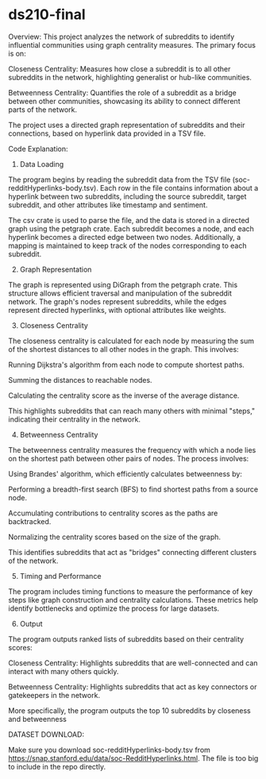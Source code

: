 # ds210-final
Overview:
This project analyzes the network of subreddits to identify influential communities using graph centrality measures. The primary focus is on:

Closeness Centrality: Measures how close a subreddit is to all other subreddits in the network, highlighting generalist or hub-like communities.

Betweenness Centrality: Quantifies the role of a subreddit as a bridge between other communities, showcasing its ability to connect different parts of the network.

The project uses a directed graph representation of subreddits and their connections, based on hyperlink data provided in a TSV file.

Code Explanation:
1. Data Loading

The program begins by reading the subreddit data from the TSV file (soc-redditHyperlinks-body.tsv). Each row in the file contains information about a hyperlink between two subreddits, including the source subreddit, target subreddit, and other attributes like timestamp and sentiment.

The csv crate is used to parse the file, and the data is stored in a directed graph using the petgraph crate. Each subreddit becomes a node, and each hyperlink becomes a directed edge between two nodes. Additionally, a mapping is maintained to keep track of the nodes corresponding to each subreddit.

2. Graph Representation

The graph is represented using DiGraph from the petgraph crate. This structure allows efficient traversal and manipulation of the subreddit network. The graph's nodes represent subreddits, while the edges represent directed hyperlinks, with optional attributes like weights.

3. Closeness Centrality

The closeness centrality is calculated for each node by measuring the sum of the shortest distances to all other nodes in the graph. This involves:

Running Dijkstra's algorithm from each node to compute shortest paths.

Summing the distances to reachable nodes.

Calculating the centrality score as the inverse of the average distance.

This highlights subreddits that can reach many others with minimal "steps," indicating their centrality in the network.

4. Betweenness Centrality

The betweenness centrality measures the frequency with which a node lies on the shortest path between other pairs of nodes. The process involves:

Using Brandes' algorithm, which efficiently calculates betweenness by:

Performing a breadth-first search (BFS) to find shortest paths from a source node.

Accumulating contributions to centrality scores as the paths are backtracked.

Normalizing the centrality scores based on the size of the graph.

This identifies subreddits that act as "bridges" connecting different clusters of the network.

5. Timing and Performance

The program includes timing functions to measure the performance of key steps like graph construction and centrality calculations. These metrics help identify bottlenecks and optimize the process for large datasets.

6. Output

The program outputs ranked lists of subreddits based on their centrality scores:

Closeness Centrality: Highlights subreddits that are well-connected and can interact with many others quickly.

Betweenness Centrality: Highlights subreddits that act as key connectors or gatekeepers in the network.

More specifically, the program outputs the top 10 subreddits by closeness and betweenness

DATASET DOWNLOAD:

Make sure you download soc-redditHyperlinks-body.tsv from https://snap.stanford.edu/data/soc-RedditHyperlinks.html. The file is too big to include in the repo directly. 